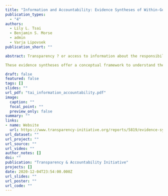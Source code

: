 ```yaml
---
title: "Information and Accountability: Evidence Syntheses of Within-Government and Citizen-Government Accountability Pathways"
publication_types:
  - "4"
authors:
  - Lily L. Tsai
  - Benjamin S. Morse
  - admin
  - Varja Lipovsek
publication_short: ""

abstract: Transparency ? or access to information about the responsibilities and actions of those in government ? is widely viewed as a prerequisite for effective democratic governance. Various studies testify to the results made possible by transparency initiatives, particularly in the context of democratic elections. Yet there is relatively scarce evidence to explore the effects of transparency on non-electoral accountability or to inform practitioner and policy-maker investments in strengthening accountable democratic governance.

These evidence syntheses offer a conceptual framework to understand the causal mechanisms and types of information interventions to enhance accountability and to identify gaps in the evidence base. The report discusses the quality of evidence examined and the implications of these findings to help us develop more nuanced models for understanding the relationship between transparency and accountability.

draft: false
featured: false
tags: []
slides: ""
url_pdf: "tai_information_accountability.pdf"
image:
  caption: ""
  focal_point: ""
  preview_only: false
summary: ""
links:
- name: Website
  url: https://www.transparency-initiative.org/reports/5819/evidence-syntheses-of-within-government-and-citizen-government-accountability-pathways/
url_dataset: ""
url_project: ""
url_source: ""
url_video: ""
author_notes: []
doi: ""
publication: "Transparency & Accountability Initiative"
projects: []
date: 2020-12-04T23:54:00.000Z
url_slides: ""
url_poster: ""
url_code: ""
---
```

